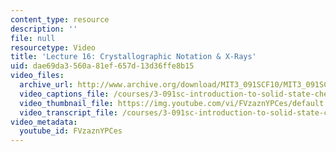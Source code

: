 ```yaml
---
content_type: resource
description: ''
file: null
resourcetype: Video
title: 'Lecture 16: Crystallographic Notation & X-Rays'
uid: dae69da3-560a-81ef-657d-13d36ffe8b15
video_files:
  archive_url: http://www.archive.org/download/MIT3_091SCF10/MIT3_091SCF10lec16_300k.mp4
  video_captions_file: /courses/3-091sc-introduction-to-solid-state-chemistry-fall-2010/1a54514d482359a1be353ea28de192f4_FVzaznYPCes.vtt
  video_thumbnail_file: https://img.youtube.com/vi/FVzaznYPCes/default.jpg
  video_transcript_file: /courses/3-091sc-introduction-to-solid-state-chemistry-fall-2010/06376bcf40b0cdddc44db8b0d3fdafa8_FVzaznYPCes.pdf
video_metadata:
  youtube_id: FVzaznYPCes
---
```

